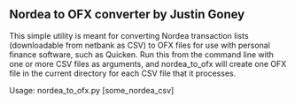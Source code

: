 Nordea to OFX converter
by Justin Goney
-----------------------

This simple utility is meant for converting Nordea transaction lists
(downloadable from netbank as CSV) to OFX files for use with personal finance
software, such as Quicken. Run this from the command line with one or more
CSV files as arguments, and nordea_to_ofx will create one OFX file in the
current directory for each CSV file that it processes.

Usage: nordea_to_ofx.py [some_nordea_csv]

